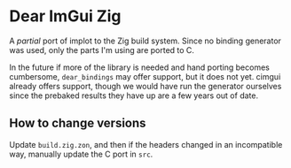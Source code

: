 # Dear ImGui Zig

A *partial* port of implot to the Zig build system. Since no binding generator was used, only the parts I'm using are ported to C.

In the future if more of the library is needed and hand porting becomes cumbersome, `dear_bindings` may offer support, but it does not yet. cimgui already offers support, though we would have run the generator ourselves since the prebaked results they have up are a few years out of date.

## How to change versions
Update `build.zig.zon`, and then if the headers changed in an incompatible way, manually update the C port in `src`.
